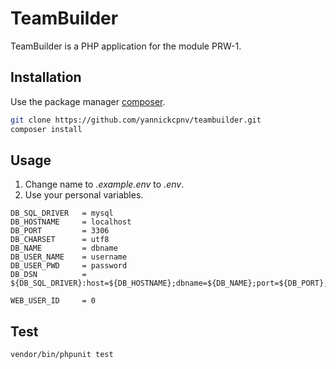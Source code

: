 # TeamBuilder

TeamBuilder is a PHP application for the module PRW-1.

## Installation

Use the package manager [composer](https://getcomposer.org/download/).

```bash
git clone https://github.com/yannickcpnv/teambuilder.git
composer install
```

## Usage

1. Change name to _.example.env_ to _.env_.
2. Use your personal variables.

```dotenv
DB_SQL_DRIVER   = mysql
DB_HOSTNAME     = localhost
DB_PORT         = 3306
DB_CHARSET      = utf8
DB_NAME         = dbname
DB_USER_NAME    = username
DB_USER_PWD     = password
DB_DSN          = ${DB_SQL_DRIVER}:host=${DB_HOSTNAME};dbname=${DB_NAME};port=${DB_PORT};charset=${DB_CHARSET}

WEB_USER_ID     = 0
```

## Test

```bash
vendor/bin/phpunit test
```
